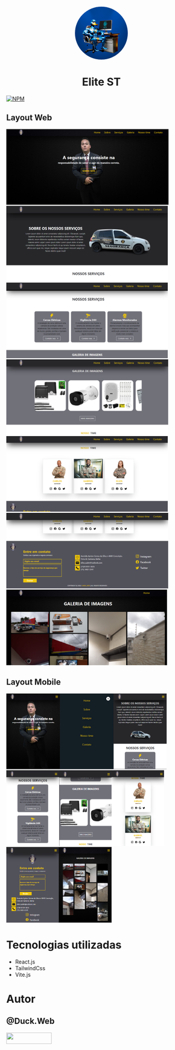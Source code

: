 <p align="center">
  <a href="https://github.com/duck-developer">
    <img style="border-radius: 50%; overflow: hidden; width: 140px; height: 140px;" src="./src/components/image/duck.web.png" alt="@Duck.Web" >
  </a>
  <h1 align="center">Elite ST</h1>
</p>

[![NPM](https://img.shields.io/npm/l/react)](https://github.com/devsuperior/sds1-wmazoni/blob/master/LICENSE) 

## Layout  Web
<img src="./readme/img1.png" alt="@Hawk_web" height="200"><img src="./readme/img2.png" alt="@Hawk_web" height="200"><img src="./readme/img3.png" alt="@Hawk_web" height="200"><img src="./readme/img4.png" alt="@Hawk_web" height="200"><img src="./readme/img5.png" alt="@Hawk_web" height="200"><img src="./readme/img6.png" alt="@Hawk_web" height="200"><img src="./readme/img7.png" alt="@Hawk_web" height="200">
## Layout  Mobile
<img src="./readme/img8.png" alt="@Hawk_web" height="200"><img src="./readme/img9.png" alt="@Hawk_web" height="200"><img src="./readme/img10.png" alt="@Hawk_web" height="200"><img src="./readme/img11.png" alt="@Hawk_web" height="200"><img src="./readme/img12.png" alt="@Hawk_web" height="200"><img src="./readme/img13.png" alt="@Hawk_web" height="200"><img src="./readme/img14.png" alt="@Hawk_web" height="200"><img src="./readme/img15.png" alt="@Hawk_web" height="200">


# Tecnologias utilizadas
- React.js
- TailwindCss
- Vite.js

# Autor

## @Duck.Web

<!-- INSTAGRAM -->
<p align="esquerda">
<a href="https://www.instagram.com/duck.web/" target="blank"><img align="center" src="https://img.shields.io/badge/Instagram-E4405F?style=for-the-badge&logo=instagram&logoColor=white" height="30" width="120"/></a>
</p>
